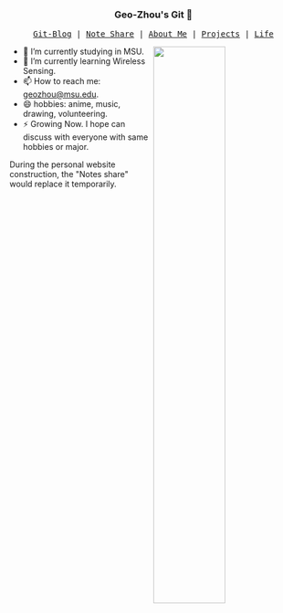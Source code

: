 ### <h3 align="center"> Geo-Zhou's Git 👋

<p align="center">
  <samp>
    <a href="https://null/">Git-Blog</a> |
    <a href="https://geo-chou.notion.site/Geo-Chou-s-Open-Notes-e2a2b4a9dbbc492b922e026dcccedd72/">Note Share</a> |
    <a href="https://null/">About Me</a> |
    <a href="https://github.com/Geo-Chou">Projects</a> | 
    <a href="https://space.bilibili.com/286436267">Life</a>
  </samp>
</p>

<img align="right" src="https://github-readme-stats.vercel.app/api?username=Geo-Chou&show_icons=true&hide_border=true&" width="50%">


- 🔭 I’m currently studying in MSU.
- 🌱 I’m currently learning Wireless Sensing.
- 📫 How to reach me: [geozhou@msu.edu](mailto:geozhou@msu.edu).
- 😄 hobbies: anime, music, drawing, volunteering.
- ⚡ Growing Now. I hope can discuss with everyone with same hobbies or major.


 During the personal website construction, the "Notes share" would replace it temporarily.

<!--
**Geo-Chou/Geo-Chou** is a ✨ _special_ ✨ repository because its `README.md` (this file) appears on your GitHub profile.

Here are some ideas to get you started:

- 🔭 I’m currently working on ...
- 🌱 I’m currently learning ...
- 👯 I’m looking to collaborate on ...
- 🤔 I’m looking for help with ...
- 💬 Ask me about ...
- 📫 How to reach me: ...
- 😄 Pronouns: ...
- ⚡ Fun fact: ...
-->
